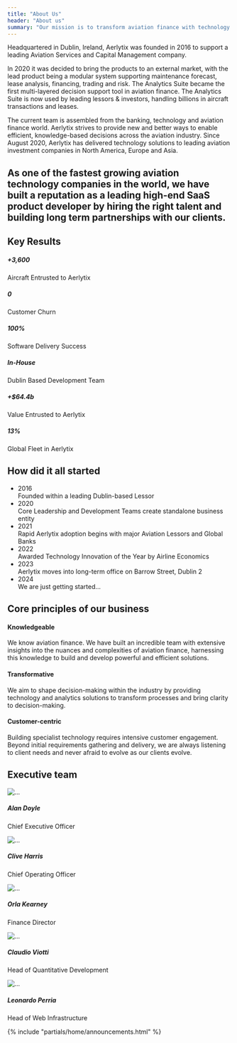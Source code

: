 ```yaml
---
title: "About Us"
header: "About us"
summary: "Our mission is to transform aviation finance with technology and analytics."
---
```


<article class="pt-5 pb-5 mb-5">
    <div class="container">
        <div class="col-sm-6 col-lg-8 m-auto">
            <p>Headquartered in Dublin, Ireland, Aerlytix was founded in 2016 to support a leading Aviation Services and Capital Management company.</p>
            <p>In 2020 it was decided to bring the products to an external market, with the lead product being a modular system supporting maintenance forecast, lease analysis, financing, trading and risk. The Analytics Suite became the first multi-layered decision support tool in aviation finance. The Analytics Suite is now used by leading lessors & investors, handling billions in aircraft transactions and leases.</p>
            <p>The current team is assembled from the banking, technology and aviation finance world. Aerlytix strives to provide new and better ways to enable efficient, knowledge-based decisions across the aviation industry. Since August 2020, Aerlytix has delivered technology solutions to leading aviation investment companies in North America, Europe and Asia.</p>
        </div>
    </div>
</article>

<article class="about-us__inception bg-dark-blue text-white">
    <div class="container">
            <h2 class="display-4">As one of the fastest growing aviation technology companies in the world, we have built a reputation as a leading high-end SaaS product developer by hiring the right talent and building long term partnerships with our clients.</h2>
    </div>
</article>

<article class="my-5 py-5">
  <div class="container">
    <h2 class="h1 mb-5">Key Results</h2>
    <div class="row row-cols-1 row-cols-md-3 g-4">
      <div class="col">
        <div class="card">
          <div class="card-body">
            <h5 class="display-4 fw-bold">+3,600</h5>
            <div class="text-uppercase">Aircraft Entrusted to Aerlytix</div>
          </div>
        </div>
      </div>
      <div class="col">
        <div class="card">
          <div class="card-body">
            <h5 class="display-4 fw-bold">0</h5>
            <div class="text-uppercase">Customer Churn</div>
          </div>
        </div>
      </div>
      <div class="col">
        <div class="card">
          <div class="card-body">
            <h5 class="display-4 fw-bold">100%</h5>
            <div class="text-uppercase">Software Delivery Success </div>
          </div>
        </div>
      </div>
      <div class="col">
        <div class="card">
          <div class="card-body">
            <h5 class="display-4 fw-bold">In-House</h5>
            <div class="text-uppercase">Dublin Based Development Team</div>
          </div>
        </div>
      </div>
      <div class="col">
        <div class="card">
          <div class="card-body">
            <h5 class="display-4 fw-bold">+$64.4b</h5>
            <div class="text-uppercase">Value Entrusted to Aerlytix</div>
          </div>
        </div>
      </div>
      <div class="col">
        <div class="card">
          <div class="card-body">
            <h5 class="display-4 fw-bold">13%</h5>
            <div class="text-uppercase">Global Fleet in Aerlytix</div>
          </div>
        </div>
      </div>
    </div>
  </div>
</article>

<article class="my-5 py-5">
  <div class="container">
    <h2 class="h1 mb-5">How did it all started</h2>
    <ul class="timeline">
      <li class="timeline__item">
        <div class="timeline__date fw-bold"><span class="timeline__date-label">2016</span></div>
        <div class="timeline__date-reference">Founded within a leading Dublin-based Lessor</div>
      </li>
      <li class="timeline__item">
        <div class="timeline__date fw-bold"><span class="timeline__date-label">2020</span></div>
        <div class="timeline__date-reference">Core Leadership and Development Teams create standalone business entity</div>
      </li>
      <li class="timeline__item">
        <div class="timeline__date fw-bold"><span class="timeline__date-label">2021</span></div>
        <div class="timeline__date-reference">Rapid Aerlytix adoption begins with major Aviation Lessors and Global Banks</div>
      </li>
      <li class="timeline__item">
        <div class="timeline__date fw-bold"><span class="timeline__date-label">2022</span></div>
        <div class="timeline__date-reference">Awarded Technology Innovation of the Year by Airline Economics</div>
      </li>
      <li class="timeline__item">
        <div class="timeline__date fw-bold"><span class="timeline__date-label">2023</span></div>
        <div class="timeline__date-reference">Aerlytix moves into long-term office on Barrow Street, Dublin 2</div>
      </li>
      <li class="timeline__item">
        <div class="timeline__date fw-bold"><span class="timeline__date-label">2024</span></div>
        <div class="timeline__date-reference">We are just getting started...</div>
      </li>
    </ul>
  </div>
</article>

<article class="my-5 py-5">
<div class="container">

<h2 class="h1 mb-5">Core principles of our business</h2>
<div class="row row-cols-1 row-cols-md-3 g-4 mt-5">
      <div class="col">
        <div class="card p-4 h-100">
          <h4 class="fw-bold pb-2">Knowledgeable</h4>
          <p>We know aviation finance. We have built an incredible team with extensive insights into the nuances and complexities of aviation finance, harnessing this knowledge to build and develop powerful and efficient solutions.</p>
        </div>
      </div>
      <div class="col">
        <div class="card p-4 h-100">
          <h4 class="fw-bold pb-2">Transformative</h4>
          <p>We aim to shape decision-making within the industry by providing technology and analytics solutions to transform processes and bring clarity to decision-making.</p>
        </div>
      </div>
      <div class="col">
        <div class="card p-4 h-100">
          <h4 class="fw-bold pb-2">Customer-centric</h4>
          <p>Building specialist technology requires intensive customer engagement. Beyond initial requirements gathering and delivery, we are always listening to client needs and never afraid to evolve as our clients evolve.</p>
        </div>
      </div>
    </div>
</div>
</article>

<article class="my-5 py-5">
  
  <div class="container">
  <h2 class="h1 mb-5">Executive team</h2>
    <div class="row row-cols-1 row-cols-md-4 g-4">
      <div class="col">
        <div class="card">
          <img src="..." class="card-img-top" alt="...">
          <div class="card-body">
            <h5 class="card-title">Alan Doyle</h5>
            <p class="card-text">Chief Executive Officer</p>
          </div>
        </div>
      </div>
      <div class="col">
        <div class="card">
          <img src="..." class="card-img-top" alt="...">
          <div class="card-body">
            <h5 class="card-title">Clive Harris</h5>
            <p class="card-text">Chief Operating Officer</p>
          </div>
        </div>
      </div>
      <div class="col">
        <div class="card">
          <img src="..." class="card-img-top" alt="...">
          <div class="card-body">
            <h5 class="card-title">Orla Kearney</h5>
            <p class="card-text">Finance Director</p>
          </div>
        </div>
      </div>
      <div class="col">
        <div class="card">
          <img src="..." class="card-img-top" alt="...">
          <div class="card-body">
            <h5 class="card-title">Claudio Viotti</h5>
            <p class="card-text">Head of Quantitative Development</p>
          </div>
        </div>
      </div>
      <div class="col">
        <div class="card">
          <img src="..." class="card-img-top" alt="...">
          <div class="card-body">
            <h5 class="card-title">Leonardo Perria</h5>
            <p class="card-text">Head of Web Infrastructure</p>
          </div>
        </div>
      </div>
    </div>
  </div>

</article>

{% include "partials/home/announcements.html" %}
